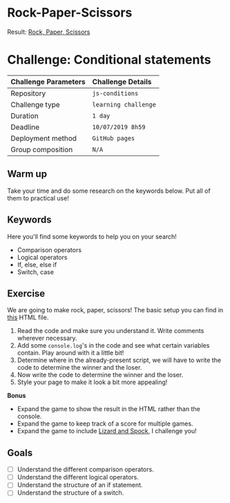 # Rock-Paper-Scissors

 Result: [Rock, Paper, Scissors](https://birthelambrechts.github.io/Rock-Paper-Scissors)


# Challenge: Conditional statements

|Challenge Parameters  |Challenge Details              |
|:---------------------|:------------------------------|
|Repository            |`js-conditions`                |
|Challenge type        |`learning challenge`           |
|Duration              |`1 day`                        |
|Deadline              |`10/07/2019 8h59`              |
|Deployment method     |`GitHub pages`                 |
|Group composition     |`N/A`                          |

## Warm up

Take your time and do some research on the keywords below. Put all of them to practical use!

## Keywords

Here you'll find some keywords to help you on your search!

* Comparison operators
* Logical operators
* If, else, else if
* Switch, case

## Exercise

We are going to make rock, paper, scissors! The basic setup you can find in [this](./index.html) HTML file.

1. Read the code and make sure you understand it. Write comments wherever necessary.
1. Add some `console.log`'s in the code and see what certain variables contain. Play around with it a little bit!
1. Determine where in the already-present script, we will have to write the code to determine the winner and the loser.
1. Now write the code to determine the winner and the loser.
1. Style your page to make it look a bit more appealing!

**Bonus**
* Expand the game to show the result in the HTML rather than the console.
* Expand the game to keep track of a score for multiple games.
* Expand the game to include [Lizard and Spock](https://www.google.com/search?q=rock+paper+scissors+lizard+spock&tbm=isch&source=univ&sa=X&ved=2ahUKEwjet5utw6fjAhVJb1AKHcVADhwQsAR6BAgGEAE&biw=1012&bih=968#imgrc=8nOOjia3a3QwPM:), I challenge you!

## Goals

- [ ] Understand the different comparison operators.
- [ ] Understand the different logical operators.
- [ ] Understand the structure of an if statement.
- [ ] Understand the structure of a switch. 
